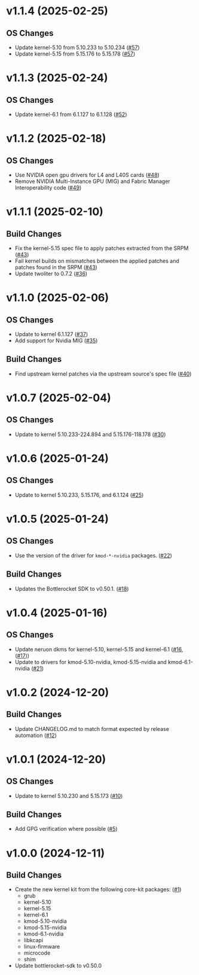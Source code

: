 # v1.1.4 (2025-02-25)

## OS Changes
 * Update kernel-5.10 from 5.10.233 to 5.10.234  ([#57])
 * Update kernel-5.15 from 5.15.176 to 5.15.178  ([#57])

[#57]: https://github.com/bottlerocket-os/bottlerocket-kernel-kit/pull/57

# v1.1.3 (2025-02-24)

## OS Changes
 * Update kernel-6.1 from 6.1.127 to 6.1.128 ([#52])

[#52]: https://github.com/bottlerocket-os/bottlerocket-kernel-kit/pull/52

# v1.1.2 (2025-02-18)

## OS Changes
 * Use NVIDIA open gpu drivers for L4 and L40S cards ([#48])
 * Remove NVIDIA Multi-Instance GPU (MIG) and Fabric Manager Interoperability code ([#49])

[#48]: https://github.com/bottlerocket-os/bottlerocket-kernel-kit/pull/48
[#49]: https://github.com/bottlerocket-os/bottlerocket-kernel-kit/pull/49

# v1.1.1 (2025-02-10)

## Build Changes
 * Fix the kernel-5.15 spec file to apply patches extracted from the SRPM ([#43])
 * Fail kernel builds on mismatches between the applied patches and patches found in the SRPM ([#43])
 * Update twoliter to 0.7.2 ([#36])

[#36]: https://github.com/bottlerocket-os/bottlerocket-kernel-kit/pull/36
[#43]: https://github.com/bottlerocket-os/bottlerocket-kernel-kit/pull/43

# v1.1.0 (2025-02-06)

## OS Changes
 * Update to kernel 6.1.127 ([#37])
 * Add support for Nvidia MIG ([#35])

## Build Changes
 * Find upstream kernel patches via the upstream source's spec file ([#40])

[#37]: https://github.com/bottlerocket-os/bottlerocket-kernel-kit/pull/37
[#40]: https://github.com/bottlerocket-os/bottlerocket-kernel-kit/pull/40
[#35]: https://github.com/bottlerocket-os/bottlerocket-kernel-kit/pull/35

# v1.0.7 (2025-02-04)

## OS Changes
 * Update to kernel 5.10.233-224.894 and 5.15.176-118.178 ([#30])

[#30]: https://github.com/bottlerocket-os/bottlerocket-kernel-kit/pull/30

# v1.0.6 (2025-01-24)

## OS Changes
 * Update to kernel 5.10.233, 5.15.176, and 6.1.124 ([#25])

[#25]: https://github.com/bottlerocket-os/bottlerocket-kernel-kit/pull/25

# v1.0.5 (2025-01-24)

## OS Changes
 * Use the version of the driver for `kmod-*-nvidia` packages. ([#22])

## Build Changes
 * Updates the Bottlerocket SDK to v0.50.1. ([#18])

[#18]: https://github.com/bottlerocket-os/bottlerocket-kernel-kit/pull/18
[#22]: https://github.com/bottlerocket-os/bottlerocket-kernel-kit/pull/22

# v1.0.4 (2025-01-16)

## OS Changes
* Update neruon dkms for kernel-5.10, kernel-5.15 and kernel-6.1 ([#16], ([#17]))
* Update to drivers for kmod-5.10-nvidia, kmod-5.15-nvidia and kmod-6.1-nvidia ([#21])

[#16]: https://github.com/bottlerocket-os/bottlerocket-kernel-kit/pull/16
[#17]: https://github.com/bottlerocket-os/bottlerocket-kernel-kit/pull/17
[#21]: https://github.com/bottlerocket-os/bottlerocket-kernel-kit/pull/21

# v1.0.2 (2024-12-20)

## Build Changes
* Update CHANGELOG.md to match format expected by release automation ([#12])

[#12]: https://github.com/bottlerocket-os/bottlerocket-kernel-kit/pull/12

# v1.0.1 (2024-12-20)

## OS Changes
* Update to kernel 5.10.230 and 5.15.173 ([#10])

## Build Changes
* Add GPG verification where possible ([#5])

[#5]: https://github.com/bottlerocket-os/bottlerocket-kernel-kit/pull/5
[#10]: https://github.com/bottlerocket-os/bottlerocket-kernel-kit/pull/10

# v1.0.0 (2024-12-11)

## Build Changes
* Create the new kernel kit from the following core-kit packages: ([#1])
  * grub
  * kernel-5.10
  * kernel-5.15
  * kernel-6.1
  * kmod-5.10-nvidia
  * kmod-5.15-nvidia
  * kmod-6.1-nvidia
  * libkcapi
  * linux-firmware
  * microcode
  * shim
* Update bottlerocket-sdk to v0.50.0

[#1]: https://github.com/bottlerocket-os/bottlerocket-kernel-kit/pull/1
